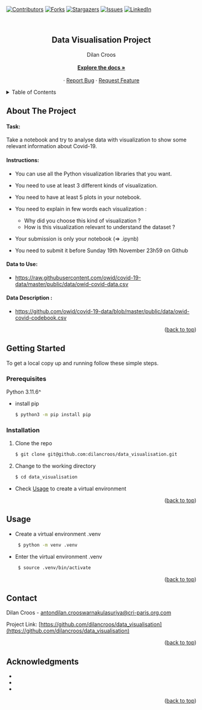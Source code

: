 [![Contributors][contributors-shield]][contributors-url]
[![Forks][forks-shield]][forks-url]
[![Stargazers][stars-shield]][stars-url]
[![Issues][issues-shield]][issues-url]
[![LinkedIn][linkedin-shield]][linkedin-url1]

<!-- PROJECT LOGO -->
<br />
<div align="center">
  <h2 align="center">Data Visualisation Project</h2>

  <p align="center">
    Dilan Croos<br>
    <br />
    <a href="https://github.com/dilancroos/data_visualisation"><strong>Explore the docs »</strong></a>
    <br />
    <br />
    ·
    <a href="https://github.com/dilancroos/data_visualisation/issues">Report Bug</a>
    ·
    <a href="https://github.com/dilancroos/data_visualisation/issues">Request Feature</a>
  </p>
</div>

<!-- TABLE OF CONTENTS -->
<details>
  <summary>Table of Contents</summary>
  <ol>
    <li>
      <a href="#about-the-project">About The Project</a>
    </li>
    <li>
      <a href="#getting-started">Getting Started</a>
      <ul>
        <li><a href="#prerequisites">Prerequisites</a></li>
        <li><a href="#installation">Installation</a></li>
      </ul>
    </li>
    <li><a href="#usage">Usage</a></li>
    <li><a href="#contact">Contact</a></li>
    <li><a href="#acknowledgments">Acknowledgments</a></li>
  </ol>
</details>

<!-- ABOUT THE PROJECT -->

## About The Project

#### Task:

Take a notebook and try to analyse data with visualization to show some relevant information about Covid-19.

#### Instructions:

- You can use all the Python visualization libraries that you want.
- You need to use at least 3 different kinds of visualization.
- You need to have at least 5 plots in your notebook.
- You need to explain in few words each visualization :

  - Why did you choose this kind of visualization ?
  - How is this visualization relevant to understand the dataset ?

- Your submission is only your notebook (=> .ipynb)
- You need to submit it before Sunday 19th November 23h59 on Github

#### Data to Use:

- https://raw.githubusercontent.com/owid/covid-19-data/master/public/data/owid-covid-data.csv

#### Data Description :

- https://github.com/owid/covid-19-data/blob/master/public/data/owid-covid-codebook.csv

<p align="right">(<a href="#readme-top">back to top</a>)</p>

<!-- GETTING STARTED -->

## Getting Started

To get a local copy up and running follow these simple steps.

### Prerequisites

Python 3.11.6^

- install pip

  ```sh
  $ python3 -m pip install pip
  ```

### Installation

1. Clone the repo

   ```sh
   $ git clone git@github.com:dilancroos/data_visualisation.git
   ```

2. Change to the working directory

   ```sh
   $ cd data_visualisation
   ```

- Check <a href="#usage">Usage</a> to create a virtual environment

<p align="right">(<a href="#readme-top">back to top</a>)</p>

<!-- USAGE EXAMPLES -->

## Usage

- Create a virtual environment .venv

  ```sh
   $ python -m venv .venv
  ```

- Enter the virtual environment .venv

  ```sh
   $ source .venv/bin/activate
  ```

<p align="right">(<a href="#readme-top">back to top</a>)</p>

<!-- CONTACT -->

## Contact

Dilan Croos - antondilan.crooswarnakulasuriya@cri-paris.org.com

Project Link: [https://github.com/dilancroos/data_visualisation](https://github.com/dilancroos/data_visualisation)

<p align="right">(<a href="#readme-top">back to top</a>)</p>

<!-- ACKNOWLEDGMENTS -->

## Acknowledgments

- []()
- []()
- []()

<p align="right">(<a href="#readme-top">back to top</a>)</p>

<!-- MARKDOWN LINKS & IMAGES -->
<!-- https://www.markdownguide.org/basic-syntax/#reference-style-links -->

[contributors-shield]: https://img.shields.io/github/contributors/dilancroos/data_visualisation.svg?style=for-the-badge
[contributors-url]: https://github.com/dilancroos/data_visualisation/graphs/contributors
[forks-shield]: https://img.shields.io/github/forks/dilancroos/data_visualisation.svg?style=for-the-badge
[forks-url]: https://github.com/dilancroos/data_visualisation/network/members
[stars-shield]: https://img.shields.io/github/stars/dilancroos/data_visualisation.svg?style=for-the-badge
[stars-url]: https://github.com/dilancroos/data_visualisation/stargazers
[issues-shield]: https://img.shields.io/github/issues/dilancroos/data_visualisation.svg?style=for-the-badge
[issues-url]: https://github.com/dilancroos/data_visualisation/issues
[license-shield]: https://img.shields.io/github/license/dilancroos/data_visualisation.svg?style=for-the-badge
[license-url]: https://github.com/dilancroos/data_visualisation/blob/master/LICENSE.txt
[linkedin-shield]: https://img.shields.io/badge/-LinkedIn-black.svg?style=for-the-badge&logo=linkedin&colorB=555
[linkedin-url1]: https://linkedin.com/in/antondilancrooswarnakulasuriya
[product-screenshot]: images/screenshot.png
[Next.js]: https://img.shields.io/badge/next.js-000000?style=for-the-badge&logo=nextdotjs&logoColor=white
[Next-url]: https://nextjs.org/
[React.js]: https://img.shields.io/badge/React-20232A?style=for-the-badge&logo=react&logoColor=61DAFB
[React-url]: https://reactjs.org/
[Vue.js]: https://img.shields.io/badge/Vue.js-35495E?style=for-the-badge&logo=vuedotjs&logoColor=4FC08D
[Vue-url]: https://vuejs.org/
[Angular.io]: https://img.shields.io/badge/Angular-DD0031?style=for-the-badge&logo=angular&logoColor=white
[Angular-url]: https://angular.io/
[Svelte.dev]: https://img.shields.io/badge/Svelte-4A4A55?style=for-the-badge&logo=svelte&logoColor=FF3E00
[Svelte-url]: https://svelte.dev/
[Laravel.com]: https://img.shields.io/badge/Laravel-FF2D20?style=for-the-badge&logo=laravel&logoColor=white
[Laravel-url]: https://laravel.com
[Bootstrap.com]: https://img.shields.io/badge/Bootstrap-563D7C?style=for-the-badge&logo=bootstrap&logoColor=white
[Bootstrap-url]: https://getbootstrap.com
[JQuery.com]: https://img.shields.io/badge/jQuery-0769AD?style=for-the-badge&logo=jquery&logoColor=white
[JQuery-url]: https://jquery.com
